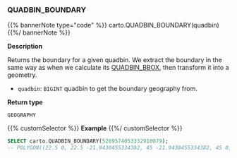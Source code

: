 ### QUADBIN_BOUNDARY

{{% bannerNote type="code" %}}
carto.QUADBIN_BOUNDARY(quadbin)
{{%/ bannerNote %}}

**Description**

Returns the boundary for a given quadbin. We extract the boundary in the same way as when we calculate its [QUADBIN_BBOX](#quadbin_bbox), then transform it into a geometry.

* `quadbin`: `BIGINT` quadbin to get the boundary geography from.

**Return type**

`GEOGRAPHY`

{{% customSelector %}}
**Example**
{{%/ customSelector %}}

```sql
SELECT carto.QUADBIN_BOUNDARY(5209574053332910079);
-- POLYGON((22.5 0, 22.5 -21.9430455334382, 45 -21.9430455334382, 45 0, 22.5 0))
```